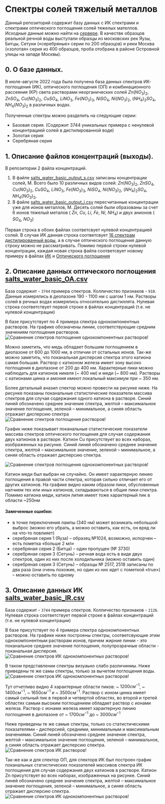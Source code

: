 # Спектры солей тяжелый металлов

Данный репозиторий содержит базу данных с ИК спектрами и спектрами оптического поглощения солей тяжелых мателлов. Исходные данные можно найти на [сервере](http://213.131.1.132:25621/owncloud/index.php/apps/files/?dir=/HM_Salts_water_2022&fileid=281971). 
В качестве образцов реальной речной воды выступали образцы из московских рек Яузы, Битцы, Сетуни («серебряные» серии по 200 образцов) и реки Москва («золотая» серия из 400 образцов, проба отобрана в районе Островной улицы на западе Москвы). 

## 0. О базе данных.
В июле-августе 2022 года была получена база данных спектров ИК-поглощения (ИК), оптического поглощения (ОП) и комбинационного рассеяния (КР) света растворами неорганических солей $Zn(NO_3)_2$, $ZnSO_4$, $Cu(NO_3)_2$, $СuSO_4$, $LiNO_3$, $Fe(NO_3)_3$, $NiSO_4$, $Ni(NO_3)_2$, $(NH_4)_2SO_4$, $NH_4(NO_3)_2$ в различных водах.

Полученные спектры можно разделить на следующие серии:
- Базовая серия. (Содержит 3744 уникальных примера с ненулевой концентрацией солей в дистилированной воде)
- Золотая серия
- Серебряная серия

## 1. Описание файлов концентраций (выходы). 
В репозитории 2 файла концентраций. 
 1. В файле [salts_water_basic_output_s.csv](./data/raw/salts_water_basic_output_s.csv) записаны концентрации солей, М. Всего было 10 различных видов солей: $Zn(NO_3)_2$, $ZnSO_4$, $Cu(NO_3)_2$, $CuSO_4$, $LiNO_3$, $Fe(NO_3)_3$, $NiSO_4$, $Ni(NO_3)_2$, $(NH_4)_2SO_4$, $NH_4(NO_3)_2$,
 2. В файле [salts_water_basic_output_i.csv](./data/raw/salts_water_basic_output_i.csv) пересчитанные концентрации уже для ионов металлов, М. Десять солей были образованы за счет 6 ионов тяжелый металов ( $Zn$, $Cu$, $Li$, $Fe$, $Ni$, $NH_4$) и двух анионов ( $SO_4$, $NO_3$)

Первая строка в обоих файлах соответсвует нулевой концентрацией солей. В случае ИК данная строка соответсвует [16 спектрам дистилированный воды](./data/raw/salts_water_basic_IR_baseline.csv), а в случае оптического поглощения данную строку можно не рассматривать.
Помимо первой строки нулевой концентрации, каждая новая строка файла соответсвует новому примеру в файлах [ИК](./data/raw/salts_water_basic_IR.csv) и [Оптического поглощения](./data/raw/salts_water_basic_OA.csv) 


## 2. Описание данных оптического поглощения [salts_water_basic_OA.csv](./data/raw/salts_water_basic_OA.csv)
База содержит - `3744` примера спектров. Колличество признаков - `910`. Данные измерялись в деопазоне 190 - 1100 нм с шагом 1 нм. Растворы солей в речных водах измерялись относительно дистиллята. Нулевая строка соответствует первой строке в файлах концентраций (т.е. не нулевой концентрации)

В базе присутствует по 4 примера спектра однокомпонентных растворов. На графике обозначены линии, соответствующие средним значениям поглощения растворов. 
![Сравнение спектров поглощения однокомпонентных растворов!](./images/oa/solutions_comparing.png "Сравнение спектров поглощения однокомпонентных растворов")

Можно заметить, что медь обладает большим поглощением в диопазоне от 600 до 1000 нм, в отличии от остальных ионов. Так-же можно заметить, что поканальная дисперсия спектра этого катиона самая большая. Раствор с катионом железа имеет зону высоко поглощения в диопазоне от 200 до 400 нм. 
Характерные пики можно наблюдать для катионов никеля (~ 400 нм) и меди (~ 800 нм). Растворы с катионами цинка и амония имеют локальный максимум при ~ 350 нм.

Более детальный аназил спектор можно провести на рисунке ниже. На рисунке показаны поканальные статистические показатели массива спектров для случая содержания одного катиона в растворе. Синий линей обозначено среднее значение спектра, желтой – максимальное значение поглощения, зеленой – минимальное, а синяя область отражает дисперсию спектра
![Сравнение спектров поглощения растворов!](./images/oa/comparing-tittled.png "Сравнение спектров поглощения растворов")


График ниже показывает поканальные статистические показатели массива спектров оптического поглощения для случая содержания двух катионов в растворе.  Катион Cu присутствует во всех наборах, изображенных на рисунке. Синий линей обозначено среднее значение спектра, желтой – максимальное значение, зеленой – минимальное, а синяя область отражает дисперсию спектра. 

![Сравнение спектров поглощения однокомпонентных растворов!](./images/oa/two-comparing-tittled.png "Сравнение спектров поглощения однокомпонентных растворов")

Катион меди был выбран не случайно. Он имеет характерную линию поглощения в правой части спектра, которая сильно отличает его от других катионов. На графике видно каким образом пики, обусловенные налчием тех или иных катионов, складываються в общие пики спектра. Помимо катиона меди, катион лития имеет тоже характерный пик в области ~250нм

#### Замеченные ошибки:

- в точке переключения лампы (340 нм) может возникать небольшой выброс (можно его убрать, а можно оставить, как есть, он вряд ли на что-то повлияет)
- серебряная серия 1 (Яуза) – образец №1024, возможно, испорчен – есть пометка «больше 2 мл»
- серебряная серия 2 (Битца) – один пропущен (№ 3730)
- серебряная серия 3 (Сетунь) – речная вода есть в виде двух спектров, один из них после холодильника (можно оставить один)
- серебряная серия 3 (Сетунь) – образцы № 2517, 2518 записаны по два раза (они очень похожие, но один из них идет с пометкой «true») – можно оставить по одному

## 3. Описание данных ИК  [salts_water_basic_IR.csv](./data/raw/salts_water_basic_IR.csv)
База содержит - `3744` примера спектров. Колличество признаков - `2126`. Нулевая строка соответствует первой строке в файлах концентраций (т.е. не нулевой концентрации)

В базе присутствует по 4 примера спектра однокомпонентных растворов. На графике ниже построены спектры, соответсвующие этим однокомпонентным растворам ионов, причем жирние линии - это поканальное среднее значение поглощения, полупрозрачные области - поканальная дисперсия. 
![Сравнение спектров ИК однокомпонентных растворов!](./images/ir/solutions_comparing.png "Сравнение спектров ИК однокомпонентных растворов")

В таком представлении спектры визуаьно слабо различинмы. Ниже приведены те же самы спектры, только за вычетом поглощения воды. 
![Сравнение спектров ИК однокомпонентных растворов!](./images/ir/solutions_comparing-baseline.png "Сравнение спектров ИК однокомпонентных растворов")

Тут отчетливо видно 4 характерные области пиков: ~ $1200 см^{-1}$, ~ $1400 см^{-1}$, ~ $1650 см^{-1}$ и ~ $3500 см^{-1}$. Раствор с ионом цинка имеет самый сильный пик в первой и четвертой областях, во второй и третей областях самым высоким поглощением обладает раствор с ионами железа. Раствор с ионами железа имеет характерную линию поглощения в диопазоне от ~ $1700 см^{-1}$ до ~ $3000 см^{-1}$

Ниже приведены те же самые спектры, только со статистическими показателями - дисперсией, средними, минимальным и максимальным значениями. Синий линей обозначено среднее значение спектра, желтой – максимальное значение поглощения, зеленой – минимальное, а синяя область отражает дисперсию спектра.
![Сравнение спектров ИК растворов!](./images/ir/comparing-tittled.png "Сравнение спектров ИК растворов!")

Так-же как и для спектор ОП, для спекторв ИК был построен график поканальных статистических показателей массивов спектра ИК поглощения для случая содержания двух катионов в растворе.  Катион Zn присутствует во всех наборах, изображенных на рисунке. Синий линей обозначено среднее значение спектра, желтой – максимальное значение поглощения, зеленой – минимальное, а синяя область отражает дисперсию спектра. 
![Сравнение спектров ИК однокомпонентных растворов!](./images/ir/two-comparing-tittled.png "Сравнение спектров ИК однокомпонентных растворов")

